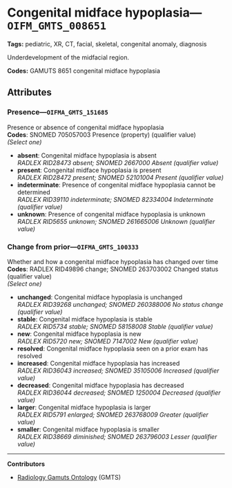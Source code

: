 # Congenital midface hypoplasia—`OIFM_GMTS_008651`

**Tags:** pediatric, XR, CT, facial, skeletal, congenital anomaly, diagnosis

Underdevelopment of the midfacial region.

**Codes:** GAMUTS 8651 congenital midface hypoplasia

## Attributes

### Presence—`OIFMA_GMTS_151685`

Presence or absence of congenital midface hypoplasia  
**Codes**: SNOMED 705057003 Presence (property) (qualifier value)  
*(Select one)*

- **absent**: Congenital midface hypoplasia is absent  
_RADLEX RID28473 absent; SNOMED 2667000 Absent (qualifier value)_
- **present**: Congenital midface hypoplasia is present  
_RADLEX RID28472 present; SNOMED 52101004 Present (qualifier value)_
- **indeterminate**: Presence of congenital midface hypoplasia cannot be determined  
_RADLEX RID39110 indeterminate; SNOMED 82334004 Indeterminate (qualifier value)_
- **unknown**: Presence of congenital midface hypoplasia is unknown  
_RADLEX RID5655 unknown; SNOMED 261665006 Unknown (qualifier value)_

### Change from prior—`OIFMA_GMTS_100333`

Whether and how a congenital midface hypoplasia has changed over time  
**Codes**: RADLEX RID49896 change; SNOMED 263703002 Changed status (qualifier value)  
*(Select one)*

- **unchanged**: Congenital midface hypoplasia is unchanged  
_RADLEX RID39268 unchanged; SNOMED 260388006 No status change (qualifier value)_
- **stable**: Congenital midface hypoplasia is stable  
_RADLEX RID5734 stable; SNOMED 58158008 Stable (qualifier value)_
- **new**: Congenital midface hypoplasia is new  
_RADLEX RID5720 new; SNOMED 7147002 New (qualifier value)_
- **resolved**: Congenital midface hypoplasia seen on a prior exam has resolved  
- **increased**: Congenital midface hypoplasia has increased  
_RADLEX RID36043 increased; SNOMED 35105006 Increased (qualifier value)_
- **decreased**: Congenital midface hypoplasia has decreased  
_RADLEX RID36044 decreased; SNOMED 1250004 Decreased (qualifier value)_
- **larger**: Congenital midface hypoplasia is larger  
_RADLEX RID5791 enlarged; SNOMED 263768009 Greater (qualifier value)_
- **smaller**: Congenital midface hypoplasia is smaller  
_RADLEX RID38669 diminished; SNOMED 263796003 Lesser (qualifier value)_

---

**Contributors**

- [Radiology Gamuts Ontology](https://gamuts.net/) (GMTS)